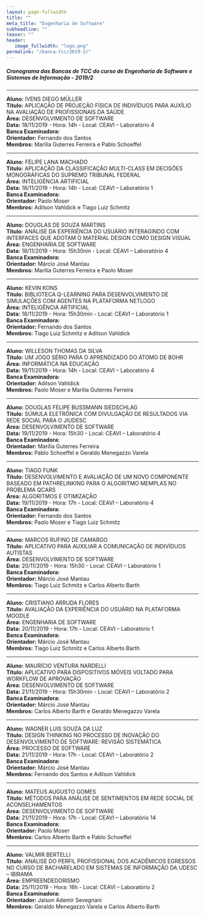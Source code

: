 ```yaml
---
layout: page-fullwidth
title: ""
meta_title: "Engenharia de Software"
subheadline: ""
teaser: ""
header:
   image_fullwidth: "logo.png"
permalink: "/banca-tcc/2019-2/"
---
```


##### **Cronograma das Bancas de TCC do curso de Engenharia de Software e Sistemas de Informação - 2019/2**

<hr>

**Aluno:** IVENS DIEGO MÜLLER
<br>
**Título:** APLICAÇÃO DE PROJEÇÃO FÍSICA DE INDIVÍDUOS PARA AUXÍLIO NA AVALIAÇÃO DE PROFISSIONAIS DA SAÚDE
<br>
**Área:** DESENVOLVIMENTO DE SOFTWARE
<br>
**Data:** 18/11/2019  -  Hora: 14h  - Local: CEAVI – Laboratório 4
<br>
**Banca Examinadora:**
<br>
**Orientador:** Fernando dos Santos
<br>
**Membros:** Marília Guterres Ferreira e Pablo Schoeffel              

<hr>

**Aluno:** FELIPE LANA MACHADO
<br>
**Título:** APLICAÇÃO DA CLASSIFICAÇÃO *MULTI-CLASS* EM DECISÕES MONOGRÁFICAS DO SUPREMO TRIBUNAL FEDERAL
<br>
**Área:** INTELIGÊNCIA ARTIFICIAL
<br>
**Data:** 18/11/2019  -  Hora: 14h  - Local: CEAVI – Laboratório 1
<br>
**Banca Examinadora:**
<br>
**Orientador:** Paolo Moser
<br>
**Membros:** Adilson Vahldick e Tiago Luiz Schmitz 

<hr>

**Aluno:** DOUGLAS DE SOUZA MARTINS
<br>
**Título:** ANÁLISE DA EXPERIÊNCIA DO USUÁRIO INTERAGINDO COM INTERFACES QUE ADOTAM O MATERIAL DESIGN COMO DESIGN VISUAL
<br>
**Área:** ENGENHARIA DE SOFTWARE
<br>
**Data:** 18/11/2019  -  Hora: 15h30nin  - Local: CEAVI – Laboratório 4
<br>
**Banca Examinadora:**
<br>
**Orientador:** Márcio José Mantau
<br>
**Membros:** Marília Guterres Ferreira e Paolo Moser  

<hr>

**Aluno:** KEVIN KONS
<br>
**Título:** BIBLIOTECA Q-LEARNING PARA DESENVOLVIMENTO DE SIMULAÇÕES COM AGENTES NA PLATAFORMA NETLOGO
<br>
**Área:** INTELIGÊNCIA ARTIFICIAL
<br>
**Data:** 18/11/2019  -  Hora: 15h30min  - Local: CEAVI – Laboratório 1
<br>
**Banca Examinadora:**
<br>
**Orientador:** Fernando dos Santos
<br>
**Membros:** Tiago Luiz Schmitz e Adilson Vahldick    

<hr>

**Aluno:** WILLESON THOMAS DA SILVA
<br>
**Título:** UM JOGO SÉRIO PARA O APRENDIZADO DO ÁTOMO DE BOHR
<br>
**Área:** INFORMÁTICA NA EDUCAÇÃO
<br>
**Data:** 19/11/2019  -  Hora: 14h  - Local: CEAVI – Laboratório 4
<br>
**Banca Examinadora:**
<br>
**Orientador:** Adilson Vahldick
<br>
**Membros:** Paolo Moser e Marilia Guterres Ferreira     

<hr>

**Aluno:** DOUGLAS FELIPE BUSSMANN SIEDSCHLAG
<br>
**Título:** SÚMULA ELETRÔNICA COM DIVULGAÇÃO DE RESULTADOS VIA REDE SOCIAL PARA O JIUDESC
<br>
**Área:** DESENVOLVIMENTO DE SOFTWARE
<br>
**Data:** 19/11/2019  -  Hora: 15h30  - Local: CEAVI – Laboratório 4
<br>
**Banca Examinadora:**
<br>
**Orientador:** Marília Guterres Ferreira
<br>
**Membros:** Pablo Schoeffel e Geraldo Menegazzo Varela       

<hr>

**Aluno:** TIAGO FUNK
<br>
**Título:** DESENVOLVIMENTO E AVALIAÇÃO DE UM NOVO COMPONENTE BASEADO EM PATHRELINKING PARA O ALGORITMO MEMPLAS NO PROBLEMA QCARS
<br>
**Área:** ALGORITMOS E OTIMIZAÇÃO
<br>
**Data:** 19/11/2019  -  Hora: 17h  - Local: CEAVI – Laboratório 4
<br>
**Banca Examinadora:**
<br>
**Orientador:** Fernando dos Santos
<br>
**Membros:** Paolo Moser e Tiago Luiz Schmitz      

<hr>

**Aluno:** MARCOS RUFINO DE CAMARGO
<br>
**Título:** APLICATIVO PARA AUXILIAR A COMUNICAÇÃO DE INDIVÍDUOS AUTISTAS
<br>
**Área:** DESENVOLVIMENTO DE SOFTWARE
<br>
**Data:** 20/11/2019  -  Hora: 15h30  - Local: CEAVI – Laboratório 1
<br>
**Banca Examinadora:**
<br>
**Orientador:** Márcio José Mantau
<br>
**Membros:** Tiago Luiz Schmitz e Carlos Alberto Barth     

<hr>

**Aluno:** CRISTIANO ARRUDA FLORES
<br>
**Título:** AVALIAÇÃO DA EXPERIÊNCIA DO USUÁRIO NA PLATAFORMA MOODLE
<br>
**Área:** ENGENHARIA DE SOFTWARE
<br>
**Data:** 20/11/2019  -  Hora: 17h  - Local: CEAVI – Laboratório 1
<br>
**Banca Examinadora:**
<br>
**Orientador:** Márcio José Mantau
<br>
**Membros:** Tiago Luiz Schmitz e Carlos Alberto Barth     

<hr>

**Aluno:** MAURÍCIO VENTURA NARDELLI
<br>
**Título:** APLICATIVO PARA DISPOSITIVOS MÓVEIS VOLTADO PARA WORKFLOW DE APROVAÇÃO
<br>
**Área:** DESENVOLVIMENTO DE SOFTWARE
<br>
**Data:** 21/11/2019  -  Hora: 15h30min  - Local: CEAVI – Laboratório 2
<br>
**Banca Examinadora:**
<br>
**Orientador:** Márcio José Mantau
<br>
**Membros:** Carlos Alberto Barth e Geraldo Menegazzo Varela  

<hr>

**Aluno:** WAGNER LUIS SOUZA DA LUZ
<br>
**Título:** DESIGN THINKING NO PROCESSO DE INOVAÇÃO DO DESENVOLVIMENTO DE SOFTWARE: REVISÃO SISTEMÁTICA
<br>
**Área:** PROCESSO DE SOFTWARE
<br>
**Data:** 21/11/2019  -  Hora: 17h  - Local: CEAVI – Laboratório 2
<br>
**Banca Examinadora:**
<br>
**Orientador:** Márcio José Mantau
<br>
**Membros:** Fernando dos Santos e Adilson Vahldick

<hr>

**Aluno:** MATEUS AUGUSTO GOMES
<br>
**Título:** MÉTODOS PARA ANÁLISE DE SENTIMENTOS EM REDE SOCIAL DE ACONSELHAMENTOS
<br>
**Área:** DESENVOLVIMENTO DE SOFTWARE
<br>
**Data:** 21/11/2019  -  Hora: 17h  - Local: CEAVI – Laboratório 14
<br>
**Banca Examinadora:**
<br>
**Orientador:** Paolo Moser
<br>
**Membros:** Carlos Alberto Barth e Pablo Schoeffel  

<hr>

**Aluno:** VALMIR BERTELLI
<br>
**Título:** ANÁLISE DO PERFIL PROFISSIONAL DOS ACADÊMICOS EGRESSOS NO CURSO DE BACHARELADO EM SISTEMAS DE INFORMAÇÃO DA UDESC – IBIRAMA
<br>
**Área:** EMPREENDEDORISMO
<br>
**Data:** 25/11/2019  -  Hora: 16h  - Local: CEAVI – Laboratório 2
<br>
**Banca Examinadora:**
<br>
**Orientador:** Jaison Ademir Sevegnani
<br>
**Membros:** Geraldo Menegazzo Varela e Carlos Alberto Barth     